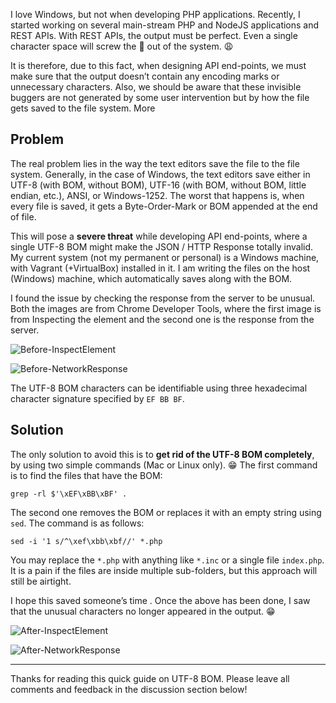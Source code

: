 I love Windows, but not when developing PHP applications. Recently, I started working on several main-stream PHP and NodeJS applications and REST APIs. With REST APIs, the output must be perfect. Even a single character space will screw the 💩 out of the system. 😩

It is therefore, due to this fact, when designing API end-points, we must make sure that the output doesn’t contain any encoding marks or unnecessary characters. Also, we should be aware that these invisible buggers are not generated by some user intervention but by how the file gets saved to the file system. More 

## Problem

The real problem lies in the way the text editors save the file to the file system. Generally, in the case of Windows, the text editors save either in UTF-8 (with BOM, without BOM), UTF-16 (with BOM, without BOM, little endian, etc.), ANSI, or Windows-1252. The worst that happens is, when every file is saved, it gets a Byte-Order-Mark or BOM appended at the end of file.

This will pose a **severe threat** while developing API end-points, where a single UTF-8 BOM might make the JSON / HTTP Response totally invalid. My current system (not my permanent or personal) is a Windows machine, with Vagrant (+VirtualBox) installed in it. I am writing the files on the host (Windows) machine, which automatically saves along with the BOM.

I found the issue by checking the response from the server to be unusual. Both the images are from Chrome Developer Tools, where the first image is from Inspecting the element and the second one is the response from the server.

![Before-InspectElement](https://i.imgur.com/zKqEbsm.png)

![Before-NetworkResponse](https://i.imgur.com/DI9ZZF1.png)
 
The UTF-8 BOM characters can be identifiable using three hexadecimal character signature specified by `EF BB BF`.

## Solution

The only solution to avoid this is to **get rid of the UTF-8 BOM completely**, by using two simple commands (Mac or Linux only). 😁 The first command is to find the files that have the BOM:

    grep -rl $'\xEF\xBB\xBF' .

The second one removes the BOM or replaces it with an empty string using `sed`. The command is as follows:

    sed -i '1 s/^\xef\xbb\xbf//' *.php

You may replace the `*.php` with anything like `*.inc` or a single file `index.php`. It is a pain if the files are inside multiple sub-folders, but this approach will still be airtight.

I hope this saved someone’s time . Once the above has been done, I saw that the unusual characters no longer appeared in the output. 😁

![After-InspectElement](https://i.imgur.com/TNyWwzc.png)

![After-NetworkResponse](https://i.imgur.com/mEgRKtW.png)
______

Thanks for reading this quick guide on UTF-8 BOM. Please leave all comments and feedback in the discussion section below! 
